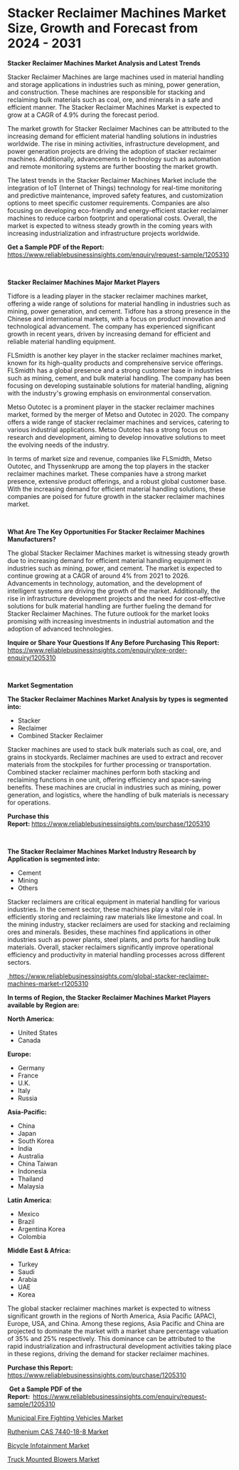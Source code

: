 <p><h1>Stacker Reclaimer Machines Market Size, Growth and Forecast from 2024 - 2031</h1></p><p><strong>Stacker Reclaimer Machines Market Analysis and Latest Trends</strong></p>
<p><p>Stacker Reclaimer Machines are large machines used in material handling and storage applications in industries such as mining, power generation, and construction. These machines are responsible for stacking and reclaiming bulk materials such as coal, ore, and minerals in a safe and efficient manner. The Stacker Reclaimer Machines Market is expected to grow at a CAGR of 4.9% during the forecast period.</p><p>The market growth for Stacker Reclaimer Machines can be attributed to the increasing demand for efficient material handling solutions in industries worldwide. The rise in mining activities, infrastructure development, and power generation projects are driving the adoption of stacker reclaimer machines. Additionally, advancements in technology such as automation and remote monitoring systems are further boosting the market growth.</p><p>The latest trends in the Stacker Reclaimer Machines Market include the integration of IoT (Internet of Things) technology for real-time monitoring and predictive maintenance, improved safety features, and customization options to meet specific customer requirements. Companies are also focusing on developing eco-friendly and energy-efficient stacker reclaimer machines to reduce carbon footprint and operational costs. Overall, the market is expected to witness steady growth in the coming years with increasing industrialization and infrastructure projects worldwide.</p></p>
<p><strong>Get a Sample PDF of the Report:&nbsp;</strong> <a href="https://www.reliablebusinessinsights.com/enquiry/request-sample/1205310">https://www.reliablebusinessinsights.com/enquiry/request-sample/1205310</a></p>
<p>&nbsp;</p>
<p><strong>Stacker Reclaimer Machines Major Market Players</strong></p>
<p><p>Tidfore is a leading player in the stacker reclaimer machines market, offering a wide range of solutions for material handling in industries such as mining, power generation, and cement. Tidfore has a strong presence in the Chinese and international markets, with a focus on product innovation and technological advancement. The company has experienced significant growth in recent years, driven by increasing demand for efficient and reliable material handling equipment.</p><p>FLSmidth is another key player in the stacker reclaimer machines market, known for its high-quality products and comprehensive service offerings. FLSmidth has a global presence and a strong customer base in industries such as mining, cement, and bulk material handling. The company has been focusing on developing sustainable solutions for material handling, aligning with the industry's growing emphasis on environmental conservation.</p><p>Metso Outotec is a prominent player in the stacker reclaimer machines market, formed by the merger of Metso and Outotec in 2020. The company offers a wide range of stacker reclaimer machines and services, catering to various industrial applications. Metso Outotec has a strong focus on research and development, aiming to develop innovative solutions to meet the evolving needs of the industry.</p><p>In terms of market size and revenue, companies like FLSmidth, Metso Outotec, and Thyssenkrupp are among the top players in the stacker reclaimer machines market. These companies have a strong market presence, extensive product offerings, and a robust global customer base. With the increasing demand for efficient material handling solutions, these companies are poised for future growth in the stacker reclaimer machines market.</p></p>
<p>&nbsp;</p>
<p><strong>What Are The Key Opportunities For Stacker Reclaimer Machines Manufacturers?</strong></p>
<p><p>The global Stacker Reclaimer Machines market is witnessing steady growth due to increasing demand for efficient material handling equipment in industries such as mining, power, and cement. The market is expected to continue growing at a CAGR of around 4% from 2021 to 2026. Advancements in technology, automation, and the development of intelligent systems are driving the growth of the market. Additionally, the rise in infrastructure development projects and the need for cost-effective solutions for bulk material handling are further fueling the demand for Stacker Reclaimer Machines. The future outlook for the market looks promising with increasing investments in industrial automation and the adoption of advanced technologies.</p></p>
<p><strong>Inquire or Share Your Questions If Any Before Purchasing This Report:</strong> <a href="https://www.reliablebusinessinsights.com/enquiry/pre-order-enquiry/1205310">https://www.reliablebusinessinsights.com/enquiry/pre-order-enquiry/1205310</a></p>
<p>&nbsp;</p>
<p><strong>Market Segmentation</strong></p>
<p><strong>The Stacker Reclaimer Machines Market Analysis by types is segmented into:</strong></p>
<p><ul><li>Stacker</li><li>Reclaimer</li><li>Combined Stacker Reclaimer</li></ul></p>
<p><p>Stacker machines are used to stack bulk materials such as coal, ore, and grains in stockyards. Reclaimer machines are used to extract and recover materials from the stockpiles for further processing or transportation. Combined stacker reclaimer machines perform both stacking and reclaiming functions in one unit, offering efficiency and space-saving benefits. These machines are crucial in industries such as mining, power generation, and logistics, where the handling of bulk materials is necessary for operations.</p></p>
<p><strong>Purchase this Report:&nbsp;</strong><a href="https://www.reliablebusinessinsights.com/purchase/1205310">https://www.reliablebusinessinsights.com/purchase/1205310</a></p>
<p>&nbsp;</p>
<p><strong>The Stacker Reclaimer Machines Market Industry Research by Application is segmented into:</strong></p>
<p><ul><li>Cement</li><li>Mining</li><li>Others</li></ul></p>
<p><p>Stacker reclaimers are critical equipment in material handling for various industries. In the cement sector, these machines play a vital role in efficiently storing and reclaiming raw materials like limestone and coal. In the mining industry, stacker reclaimers are used for stacking and reclaiming ores and minerals. Besides, these machines find applications in other industries such as power plants, steel plants, and ports for handling bulk materials. Overall, stacker reclaimers significantly improve operational efficiency and productivity in material handling processes across different sectors.</p></p>
<p><a href="https://www.reliablebusinessinsights.com/global-stacker-reclaimer-machines-market-r1205310">&nbsp;https://www.reliablebusinessinsights.com/global-stacker-reclaimer-machines-market-r1205310</a></p>
<p><strong>In terms of Region, the Stacker Reclaimer Machines Market Players available by Region are:</strong></p>
<p>
    <p> <strong> North America: </strong>
        <ul>
            <li>United States</li>
            <li>Canada</li>
        </ul>
        </p> 
    <p> <strong> Europe: </strong>
        <ul>
            <li>Germany</li>
            <li>France</li>
            <li>U.K.</li>
            <li>Italy</li>
            <li>Russia</li>
        </ul>
        </p> 
    <p> <strong> Asia-Pacific: </strong>
        <ul>
            <li>China</li>
            <li>Japan</li>
            <li>South Korea</li>
            <li>India</li>
            <li>Australia</li>
            <li>China Taiwan</li>
            <li>Indonesia</li>
            <li>Thailand</li>
            <li>Malaysia</li>
        </ul>
        </p> 
    <p> <strong> Latin America: </strong>
        <ul>
            <li>Mexico</li>
            <li>Brazil</li>
            <li>Argentina Korea</li>
            <li>Colombia</li>
        </ul>
        </p> 
    <p> <strong> Middle East & Africa: </strong>
        <ul>
            <li>Turkey</li>
            <li>Saudi</li>
            <li>Arabia</li>
            <li>UAE</li>
            <li>Korea</li>
        </ul>
    </p>
    </p>
<p><p>The global stacker reclaimer machines market is expected to witness significant growth in the regions of North America, Asia Pacific (APAC), Europe, USA, and China. Among these regions, Asia Pacific and China are projected to dominate the market with a market share percentage valuation of 35% and 25% respectively. This dominance can be attributed to the rapid industrialization and infrastructural development activities taking place in these regions, driving the demand for stacker reclaimer machines.</p></p>
<p><strong>Purchase this Report: </strong><a href="https://www.reliablebusinessinsights.com/purchase/1205310">https://www.reliablebusinessinsights.com/purchase/1205310</a></p>
<p>&nbsp;<strong>Get a Sample PDF of the Report:&nbsp;&nbsp;</strong><a href="https://www.reliablebusinessinsights.com/enquiry/request-sample/1205310">https://www.reliablebusinessinsights.com/enquiry/request-sample/1205310</a></p>
<p><strong></strong></p>
<p><p><a href="https://github.com/mdkiwi4kiwi/Market-Research-Report-List-1/blob/main/municipal-fire-fighting-vehicles-market.md">Municipal Fire Fighting Vehicles Market</a></p><p><a href="https://github.com/dancokkoe288/Market-Research-Report-List-1/blob/main/ruthenium-cas-7440-18-8-market.md">Ruthenium CAS 7440-18-8 Market</a></p><p><a href="https://medium.com/@neilrogers69/global-bicycle-infotainment-market-focus-on-product-type-wearable-kits-on-board-kits-end-user-bd58d05a3e66">Bicycle Infotainment Market</a></p><p><a href="https://medium.com/@sallyselcenk46/comprehensive-analysis-of-the-global-truck-mounted-blowers-market-growth-trends-market-forecasts-0529dc3e5570">Truck Mounted Blowers Market</a></p></p>